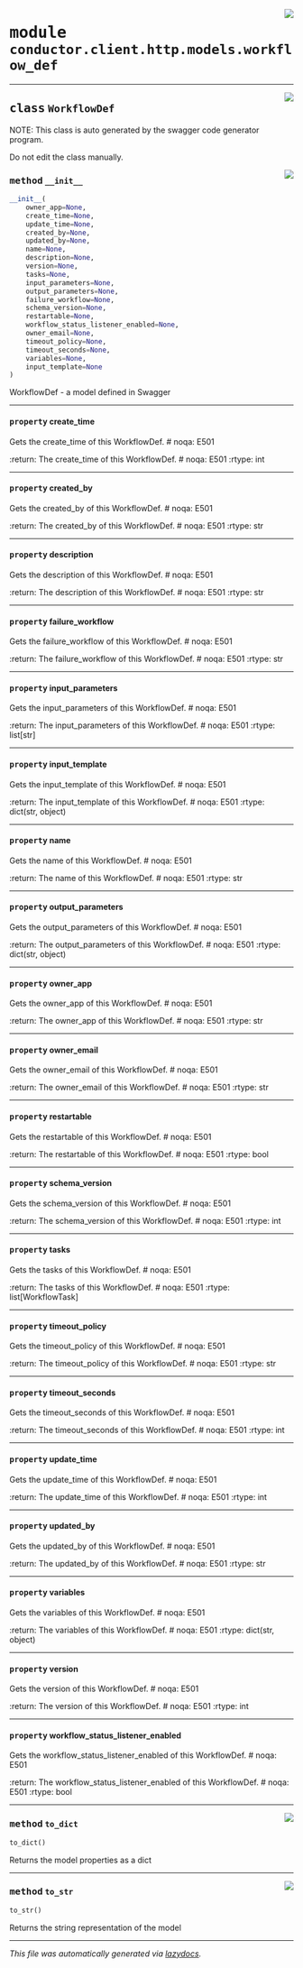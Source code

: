 <!-- markdownlint-disable -->

<a href="../src/conductor/client/http/models/workflow_def.py#L0"><img align="right" style="float:right;" src="https://img.shields.io/badge/-source-cccccc?style=flat-square"></a>

# <kbd>module</kbd> `conductor.client.http.models.workflow_def`






---

<a href="../src/conductor/client/http/models/workflow_def.py#L6"><img align="right" style="float:right;" src="https://img.shields.io/badge/-source-cccccc?style=flat-square"></a>

## <kbd>class</kbd> `WorkflowDef`
NOTE: This class is auto generated by the swagger code generator program. 

Do not edit the class manually. 

<a href="../src/conductor/client/http/models/workflow_def.py#L64"><img align="right" style="float:right;" src="https://img.shields.io/badge/-source-cccccc?style=flat-square"></a>

### <kbd>method</kbd> `__init__`

```python
__init__(
    owner_app=None,
    create_time=None,
    update_time=None,
    created_by=None,
    updated_by=None,
    name=None,
    description=None,
    version=None,
    tasks=None,
    input_parameters=None,
    output_parameters=None,
    failure_workflow=None,
    schema_version=None,
    restartable=None,
    workflow_status_listener_enabled=None,
    owner_email=None,
    timeout_policy=None,
    timeout_seconds=None,
    variables=None,
    input_template=None
)
```

WorkflowDef - a model defined in Swagger 


---

#### <kbd>property</kbd> create_time

Gets the create_time of this WorkflowDef.  # noqa: E501 



:return: The create_time of this WorkflowDef.  # noqa: E501 :rtype: int 

---

#### <kbd>property</kbd> created_by

Gets the created_by of this WorkflowDef.  # noqa: E501 



:return: The created_by of this WorkflowDef.  # noqa: E501 :rtype: str 

---

#### <kbd>property</kbd> description

Gets the description of this WorkflowDef.  # noqa: E501 



:return: The description of this WorkflowDef.  # noqa: E501 :rtype: str 

---

#### <kbd>property</kbd> failure_workflow

Gets the failure_workflow of this WorkflowDef.  # noqa: E501 



:return: The failure_workflow of this WorkflowDef.  # noqa: E501 :rtype: str 

---

#### <kbd>property</kbd> input_parameters

Gets the input_parameters of this WorkflowDef.  # noqa: E501 



:return: The input_parameters of this WorkflowDef.  # noqa: E501 :rtype: list[str] 

---

#### <kbd>property</kbd> input_template

Gets the input_template of this WorkflowDef.  # noqa: E501 



:return: The input_template of this WorkflowDef.  # noqa: E501 :rtype: dict(str, object) 

---

#### <kbd>property</kbd> name

Gets the name of this WorkflowDef.  # noqa: E501 



:return: The name of this WorkflowDef.  # noqa: E501 :rtype: str 

---

#### <kbd>property</kbd> output_parameters

Gets the output_parameters of this WorkflowDef.  # noqa: E501 



:return: The output_parameters of this WorkflowDef.  # noqa: E501 :rtype: dict(str, object) 

---

#### <kbd>property</kbd> owner_app

Gets the owner_app of this WorkflowDef.  # noqa: E501 



:return: The owner_app of this WorkflowDef.  # noqa: E501 :rtype: str 

---

#### <kbd>property</kbd> owner_email

Gets the owner_email of this WorkflowDef.  # noqa: E501 



:return: The owner_email of this WorkflowDef.  # noqa: E501 :rtype: str 

---

#### <kbd>property</kbd> restartable

Gets the restartable of this WorkflowDef.  # noqa: E501 



:return: The restartable of this WorkflowDef.  # noqa: E501 :rtype: bool 

---

#### <kbd>property</kbd> schema_version

Gets the schema_version of this WorkflowDef.  # noqa: E501 



:return: The schema_version of this WorkflowDef.  # noqa: E501 :rtype: int 

---

#### <kbd>property</kbd> tasks

Gets the tasks of this WorkflowDef.  # noqa: E501 



:return: The tasks of this WorkflowDef.  # noqa: E501 :rtype: list[WorkflowTask] 

---

#### <kbd>property</kbd> timeout_policy

Gets the timeout_policy of this WorkflowDef.  # noqa: E501 



:return: The timeout_policy of this WorkflowDef.  # noqa: E501 :rtype: str 

---

#### <kbd>property</kbd> timeout_seconds

Gets the timeout_seconds of this WorkflowDef.  # noqa: E501 



:return: The timeout_seconds of this WorkflowDef.  # noqa: E501 :rtype: int 

---

#### <kbd>property</kbd> update_time

Gets the update_time of this WorkflowDef.  # noqa: E501 



:return: The update_time of this WorkflowDef.  # noqa: E501 :rtype: int 

---

#### <kbd>property</kbd> updated_by

Gets the updated_by of this WorkflowDef.  # noqa: E501 



:return: The updated_by of this WorkflowDef.  # noqa: E501 :rtype: str 

---

#### <kbd>property</kbd> variables

Gets the variables of this WorkflowDef.  # noqa: E501 



:return: The variables of this WorkflowDef.  # noqa: E501 :rtype: dict(str, object) 

---

#### <kbd>property</kbd> version

Gets the version of this WorkflowDef.  # noqa: E501 



:return: The version of this WorkflowDef.  # noqa: E501 :rtype: int 

---

#### <kbd>property</kbd> workflow_status_listener_enabled

Gets the workflow_status_listener_enabled of this WorkflowDef.  # noqa: E501 



:return: The workflow_status_listener_enabled of this WorkflowDef.  # noqa: E501 :rtype: bool 



---

<a href="../src/conductor/client/http/models/workflow_def.py#L557"><img align="right" style="float:right;" src="https://img.shields.io/badge/-source-cccccc?style=flat-square"></a>

### <kbd>method</kbd> `to_dict`

```python
to_dict()
```

Returns the model properties as a dict 

---

<a href="../src/conductor/client/http/models/workflow_def.py#L584"><img align="right" style="float:right;" src="https://img.shields.io/badge/-source-cccccc?style=flat-square"></a>

### <kbd>method</kbd> `to_str`

```python
to_str()
```

Returns the string representation of the model 




---

_This file was automatically generated via [lazydocs](https://github.com/ml-tooling/lazydocs)._
